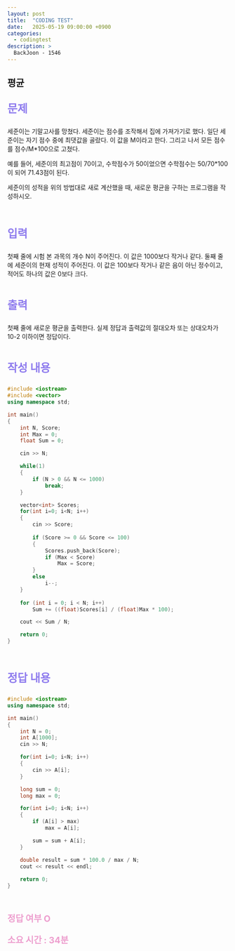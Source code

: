 ```yaml
---
layout: post
title:  "CODING TEST"
date:   2025-05-19 09:00:00 +0900
categories:
  - codingtest
description: >
  BackJoon - 1546
---
```

## 평균

<p style = "color:#8f7cee; font-size:25px; font-weight:bold">
문제
</p>
세준이는 기말고사를 망쳤다. 세준이는 점수를 조작해서 집에 가져가기로 했다. 일단 세준이는 자기 점수 중에 최댓값을 골랐다. 이 값을 M이라고 한다. 그리고 나서 모든 점수를 점수/M*100으로 고쳤다.

예를 들어, 세준이의 최고점이 70이고, 수학점수가 50이었으면 수학점수는 50/70*100이 되어 71.43점이 된다.

세준이의 성적을 위의 방법대로 새로 계산했을 때, 새로운 평균을 구하는 프로그램을 작성하시오.

<br/>

<p style = "color:#8f7cee; font-size:25px; font-weight:bold">
입력
</p>
첫째 줄에 시험 본 과목의 개수 N이 주어진다. 이 값은 1000보다 작거나 같다. 둘째 줄에 세준이의 현재 성적이 주어진다. 이 값은 100보다 작거나 같은 음이 아닌 정수이고, 적어도 하나의 값은 0보다 크다.

<br/>
<br/>

<p style = "color:#8f7cee; font-size:25px; font-weight:bold">
출력
</p>
첫째 줄에 새로운 평균을 출력한다. 실제 정답과 출력값의 절대오차 또는 상대오차가 10-2 이하이면 정답이다.

<br/>
<br/>

<p style = "color:#8f7cee; font-size:25px; font-weight:bold">
작성 내용
</p>

```C++
#include <iostream>
#include <vector>
using namespace std;

int main()
{
	int N, Score;
	int Max = 0;
	float Sum = 0;

	cin >> N;

	while(1)
	{
		if (N > 0 && N <= 1000)
			break;
	}

	vector<int> Scores;
	for(int i=0; i<N; i++)
	{
		cin >> Score;
		
		if (Score >= 0 && Score <= 100)
		{
			Scores.push_back(Score);
			if (Max < Score)
				Max = Score;
		}
		else
			i--;
	}
	
	for (int i = 0; i < N; i++)
		Sum += ((float)Scores[i] / (float)Max * 100);

	cout << Sum / N;

	return 0;
}
```

<br/>

<p style = "color:#8f7cee; font-size:25px; font-weight:bold">
정답 내용
</p>

```C++
#include <iostream>
using namespace std;

int main()
{
	int N = 0;
	int A[1000];
	cin >> N;

	for(int i=0; i<N; i++)
	{
		cin >> A[i];
	}

	long sum = 0;
	long max = 0;

	for(int i=0; i<N; i++)
	{
		if (A[i] > max)
			max = A[i];

		sum = sum + A[i];
	}

	double result = sum * 100.0 / max / N;
	cout << result << endl;
	
	return 0;
}
```

<br/>

<p style = "color:#ed9ece; font-size:20px; font-weight:bold">
정답 여부 O
</p>

<p style = "color:#ed9ece; font-size:20px; font-weight:bold">
소요 시간 : 34분
</p>
